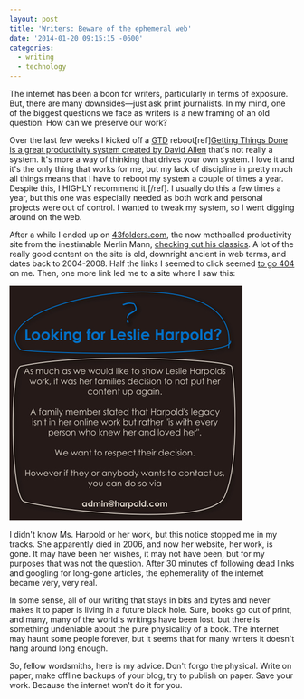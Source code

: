 ```yaml
---
layout: post
title: 'Writers: Beware of the ephemeral web'
date: '2014-01-20 09:15:15 -0600'
categories:
  - writing
  - technology
---
```

<p>The internet has been a boon for writers, particularly in terms of exposure. But, there are many downsides—just ask print journalists. In my mind, one of the biggest questions we face as writers is a new framing of an old question: How can we preserve our work?</p>
<p>Over the last few weeks I kicked off a <a href="http://www.davidco.com/about-gtd">GTD</a> reboot[ref]<a href="http://www.davidco.com/about-gtd">Getting Things Done is a great productivity system created by David Allen</a> that's not really a system. It's more a way of thinking that drives your own system. I love it and it's the only thing that works for me, but my lack of discipline in pretty much all things means that I have to reboot my system a couple of times a year. Despite this, I HIGHLY recommend it.[/ref]. I usually do this a few times a year, but this one was especially needed as both work and personal projects were out of control. I wanted to tweak my system, so I went digging around on the web.</p>
<p>After a while I ended up on <a href="http://www.43folders.com/">43folders.com</a>, the now mothballed productivity site from the inestimable Merlin Mann, <a href="http://www.43folders.com/topics/classics">checking out his classics</a>. A lot of the really good content on the site is old, downright ancient in web terms, and dates back to 2004-2008. Half the links I seemed to click seemed <a href="http://en.wikipedia.org/wiki/HTTP_404">to go 404</a> on me. Then, one more link led me to a site where I saw this:</p><p class="text-center"><img src="/images/posts/fixed.jpg" /></p>
<p>I didn't know Ms. Harpold or her work, but this notice stopped me in my tracks. She apparently died in 2006, and now her website, her work, is gone. It may have been her wishes, it may not have been, but for my purposes that was not the question. After 30 minutes of following dead links and googling for long-gone articles, the ephemerality of the internet became very, very real.</p>
<p>In some sense, all of our writing that stays in bits and bytes and never makes it to paper is living in a future black hole. Sure, books go out of print, and many, many of the world's writings have been lost, but there is something undeniable about the pure physicality of a book. The internet may haunt some people forever, but it seems that for many writers it doesn't hang around long enough.</p>
<p>So, fellow wordsmiths, here is my advice. Don't forgo the physical. Write on paper, make offline backups of your blog, try to publish on paper. Save your work. Because the internet won't do it for you.</p>
